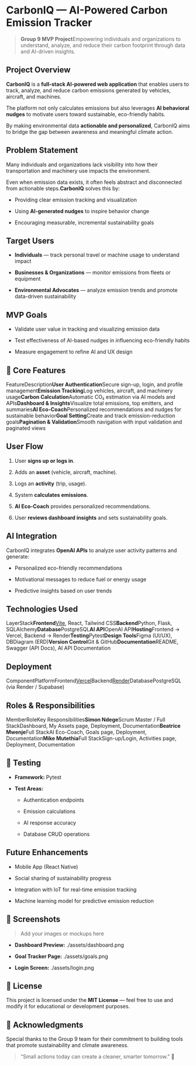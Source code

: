 CarbonIQ — AI-Powered Carbon Emission Tracker
================================================

> **Group 9 MVP Project**Empowering individuals and organizations to understand, analyze, and reduce their carbon footprint through data and AI-driven insights.

Project Overview
--------------------


**CarbonIQ** is a **full-stack AI-powered web application** that enables users to track, analyze, and reduce carbon emissions generated by vehicles, aircraft, and machines.

The platform not only calculates emissions but also leverages **AI behavioral nudges** to motivate users toward sustainable, eco-friendly habits.

By making environmental data **actionable and personalized**, CarbonIQ aims to bridge the gap between awareness and meaningful climate action.

 Problem Statement
--------------------

Many individuals and organizations lack visibility into how their transportation and machinery use impacts the environment.

Even when emission data exists, it often feels abstract and disconnected from actionable steps.**CarbonIQ** solves this by:

*   Providing clear emission tracking and visualization
    
*   Using **AI-generated nudges** to inspire behavior change
    
*   Encouraging measurable, incremental sustainability goals
    

 Target Users
---------------

*   **Individuals** — track personal travel or machine usage to understand impact
    
*   **Businesses & Organizations** — monitor emissions from fleets or equipment
    
*   **Environmental Advocates** — analyze emission trends and promote data-driven sustainability
    

MVP Goals
------------

*   Validate user value in tracking and visualizing emission data
    
*   Test effectiveness of AI-based nudges in influencing eco-friendly habits
    
*   Measure engagement to refine AI and UX design
    

🧩 Core Features
----------------

FeatureDescription**User Authentication**Secure sign-up, login, and profile management**Emission Tracking**Log vehicles, aircraft, and machinery usage**Carbon Calculation**Automatic CO₂ estimation via AI models and APIs**Dashboard & Insights**Visualize total emissions, top emitters, and summaries**AI Eco-Coach**Personalized recommendations and nudges for sustainable behavior**Goal Setting**Create and track emission-reduction goals**Pagination & Validation**Smooth navigation with input validation and paginated views

User Flow
------------

1.  User **signs up or logs in**.
    
2.  Adds an **asset** (vehicle, aircraft, machine).
    
3.  Logs an **activity** (trip, usage).
    
4.  System **calculates emissions**.
    
5.  **AI Eco-Coach** provides personalized recommendations.
    
6.  User **reviews dashboard insights** and sets sustainability goals.
    

AI Integration
-----------------
CarbonIQ integrates **OpenAI APIs** to analyze user activity patterns and generate:

*   Personalized eco-friendly recommendations
    
*   Motivational messages to reduce fuel or energy usage
    
*   Predictive insights based on user trends
    

Technologies Used
--------------------

LayerStack**Frontend**[Vite](https://vitejs.dev/), React, Tailwind CSS**Backend**Python, Flask, SQLAlchemy**Database**PostgreSQL**AI API**OpenAI API**Hosting**Frontend → Vercel, Backend → Render**Testing**Pytest**Design Tools**Figma (UI/UX), DBDiagram (ERD)**Version Control**Git & GitHub**Documentation**README, Swagger (API Docs), AI API Documentation

Deployment
-------------

ComponentPlatformFrontend[Vercel](https://vercel.com/)Backend[Render](https://render.com/)DatabasePostgreSQL (via Render / Supabase)

Roles & Responsibilities
------------------------------

MemberRoleKey Responsibilities**Simon Ndege**Scrum Master / Full StackDashboard, My Assets page, Deployment, Documentation**Beatrice Mwenje**Full StackAI Eco-Coach, Goals page, Deployment, Documentation**Mike Mutethia**Full StackSign-up/Login, Activities page, Deployment, Documentation


🧪 Testing
----------

*   **Framework:** Pytest
    
*   **Test Areas:**
    
    *   Authentication endpoints
        
    *   Emission calculations
        
    *   AI response accuracy
        
    *   Database CRUD operations
        

 Future Enhancements
----------------------

*   Mobile App (React Native)
    
*   Social sharing of sustainability progress
    
*   Integration with IoT for real-time emission tracking
    
*   Machine learning model for predictive emission reduction
    

📸 Screenshots
--------------

> Add your images or mockups here

*   **Dashboard Preview:** ./assets/dashboard.png
    
*   **Goal Tracker Page:** ./assets/goals.png
    
*   **Login Screen:** ./assets/login.png
    



🪪 License
----------

This project is licensed under the **MIT License** — feel free to use and modify it for educational or development purposes.

💚 Acknowledgments
------------------

Special thanks to the Group 9 team for their commitment to building tools that promote sustainability and climate awareness.

> “Small actions today can create a cleaner, smarter tomorrow.” 🌱

